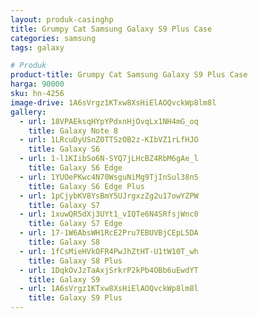 ```yaml
---
layout: produk-casinghp
title: Grumpy Cat Samsung Galaxy S9 Plus Case
categories: samsung
tags: galaxy

# Produk
product-title: Grumpy Cat Samsung Galaxy S9 Plus Case
harga: 90000
sku: hn-4256
image-drive: 1A6sVrgz1KTxw8XsHiElAOQvckWp8lm8l
gallery:
  - url: 18VPAEksqHYpYPdxnHjOvqLx1NH4mG_oq
    title: Galaxy Note 8
  - url: 1LRcuDyUSnZ0TTSzOB2z-KIbVZ1rLfHJO
    title: Galaxy S6
  - url: 1-l1KIibSo6N-SYQ7jLHcBZ4RbM6gAe_l
    title: Galaxy S6 Edge
  - url: 1YUOePKwc4N70WsguNiMg9TjInSul38nS
    title: Galaxy S6 Edge Plus
  - url: 1pCjybKV8YsBmY5UJrgxzZg2u17owYZPW
    title: Galaxy S7
  - url: 1xuwQR5dXj3UYt1_vIQTe6N4SRfsjWnc0
    title: Galaxy S7 Edge
  - url: 17-1W6AbsWH1RcE2Pru7EBUVBjCEpL5DA
    title: Galaxy S8
  - url: 1fCsMieHVkOFR4PwJhZtHT-U1tW10T_wh
    title: Galaxy S8 Plus
  - url: 1DqkOvJzTaAxjSrkrP2kPb4OBb6uEwdYT
    title: Galaxy S9
  - url: 1A6sVrgz1KTxw8XsHiElAOQvckWp8lm8l
    title: Galaxy S9 Plus
---
```

